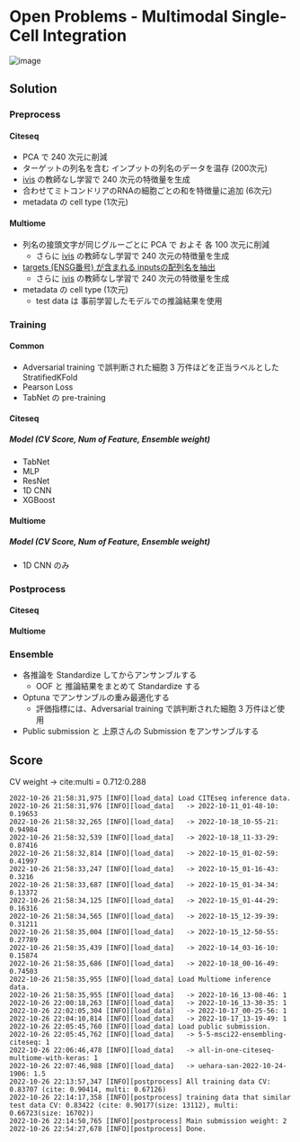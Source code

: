 # Open Problems - Multimodal Single-Cell Integration

![image](https://user-images.githubusercontent.com/1638500/195366837-9048d24c-86ca-42d6-99a8-414a019a5048.png)

## Solution

### Preprocess

#### Citeseq

- PCA で 240 次元に削減
- ターゲットの列名を含む インプットの列名のデータを温存 (200次元)
- [ivis](https://bering-ivis.readthedocs.io/en/latest/index.html) の教師なし学習で 240 次元の特徴量を生成
- 合わせてミトコンドリアのRNAの細胞ごとの和を特徴量に追加 (6次元)
- metadata の cell type (1次元)

#### Multiome

- 列名の接頭文字が同じグルーごとに PCA で およそ 各 100 次元に削減
    - さらに [ivis](https://bering-ivis.readthedocs.io/en/latest/index.html) の教師なし学習で 240 次元の特徴量を生成
- [targets (ENSG番号) が含まれる inputsの配列名を抽出](https://github.com/vfr800hu/Multimodal_Single-Cell_Integration/blob/main/preprocess/gff3/MULTIOME%E3%82%BF%E3%83%BC%E3%82%B2%E3%83%83%E3%83%88%E9%81%BA%E4%BC%9D%E5%AD%90%E3%81%8C%E5%AD%98%E5%9C%A8%E3%81%99%E3%82%8B%E9%85%8D%E5%88%97.ipynb)
    - さらに [ivis](https://bering-ivis.readthedocs.io/en/latest/index.html) の教師なし学習で 240 次元の特徴量を生成
- metadata の cell type (1次元)
    - test data は 事前学習したモデルでの推論結果を使用


### Training

#### Common

- Adversarial training で誤判断された細胞 3 万件ほどを正当ラベルとした StratifiedKFold
- Pearson Loss
- TabNet の pre-training

#### Citeseq


##### Model (CV Score, Num of Feature, Ensemble weight)

- TabNet
- MLP
- ResNet
- 1D CNN
- XGBoost


#### Multiome


##### Model (CV Score, Num of Feature, Ensemble weight)

- 1D CNN のみ


### Postprocess

#### Citeseq



#### Multiome




### Ensemble

- 各推論を Standardize してからアンサンブルする
    - OOF と 推論結果をまとめて Standardize する
- Optuna でアンサンブルの重み最適化する
    - 評価指標には、Adversarial training で誤判断された細胞 3 万件ほど使用
- Public submission と 上原さんの Submission をアンサンブルする

## Score

CV weight -> cite:multi = 0.712:0.288

```
2022-10-26 21:58:31,975 [INFO][load_data] Load CITEseq inference data.
2022-10-26 21:58:31,976 [INFO][load_data]   -> 2022-10-11_01-48-10: 0.19653
2022-10-26 21:58:32,265 [INFO][load_data]   -> 2022-10-18_10-55-21: 0.94984
2022-10-26 21:58:32,539 [INFO][load_data]   -> 2022-10-18_11-33-29: 0.87416
2022-10-26 21:58:32,814 [INFO][load_data]   -> 2022-10-15_01-02-59: 0.41997
2022-10-26 21:58:33,247 [INFO][load_data]   -> 2022-10-15_01-16-43: 0.3216
2022-10-26 21:58:33,687 [INFO][load_data]   -> 2022-10-15_01-34-34: 0.13372
2022-10-26 21:58:34,125 [INFO][load_data]   -> 2022-10-15_01-44-29: 0.16316
2022-10-26 21:58:34,565 [INFO][load_data]   -> 2022-10-15_12-39-39: 0.31211
2022-10-26 21:58:35,004 [INFO][load_data]   -> 2022-10-15_12-50-55: 0.27789
2022-10-26 21:58:35,439 [INFO][load_data]   -> 2022-10-14_03-16-10: 0.15874
2022-10-26 21:58:35,686 [INFO][load_data]   -> 2022-10-18_00-16-49: 0.74503
2022-10-26 21:58:35,955 [INFO][load_data] Load Multiome inference data.
2022-10-26 21:58:35,955 [INFO][load_data]   -> 2022-10-16_13-08-46: 1
2022-10-26 22:00:18,263 [INFO][load_data]   -> 2022-10-16_13-30-35: 1
2022-10-26 22:02:05,304 [INFO][load_data]   -> 2022-10-17_00-25-56: 1
2022-10-26 22:04:10,814 [INFO][load_data]   -> 2022-10-17_13-19-49: 1
2022-10-26 22:05:45,760 [INFO][load_data] Load public submission.
2022-10-26 22:05:45,762 [INFO][load_data]   -> 5-5-msci22-ensembling-citeseq: 1
2022-10-26 22:06:46,478 [INFO][load_data]   -> all-in-one-citeseq-multiome-with-keras: 1
2022-10-26 22:07:46,988 [INFO][load_data]   -> uehara-san-2022-10-24-1906: 1.5
2022-10-26 22:13:57,347 [INFO][postprocess] All training data CV: 0.83707 (cite: 0.90414, multi: 0.67126)
2022-10-26 22:14:17,358 [INFO][postprocess] training data that similar test data CV: 0.83422 (cite: 0.90177(size: 13112), multi: 0.66723(size: 16702))
2022-10-26 22:14:50,765 [INFO][postprocess] Main submission weight: 2
2022-10-26 22:54:27,678 [INFO][postprocess] Done.
```
